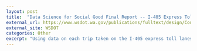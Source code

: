 ```yaml
---
layout: post
title:  "Data Science for Social Good Final Report -- I-405 Express Toll Lanes Usage, Benefits, and Equity"
external_url: https://www.wsdot.wa.gov/publications/fulltext/design/ConsultantSrvs/I-405ExpressTollLanes.pdf
external_site: WSDOT
categories: Other
excerpt: "Using data on each trip taken on the I-405 express toll lanes during operational hours; demographic data on census block groups; and lane speed, volume, and travel time data, we studied how the express toll lanes are used, the benefits they provide to the region, and how these benefits are distributed among different groups of noncommercial users."
---
```

